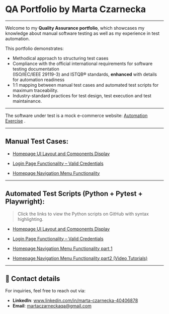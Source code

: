 # QA Portfolio by Marta Czarnecka <br>

---

Welcome to my **Quality Assurance portfolio**, which showcases my knowledge about manual software testing as well as my experience in test automation.


This portfolio demonstrates:
- Methodical approach to structuring test cases
- Compliance with the official international requirements for software testing documentation <br> (ISO/IEC/IEEE 29119-3) and ISTQB® standards, **enhanced** with details for automation readiness
- 1:1 mapping between manual test cases and automated test scripts for maximum traceability.
- Industry-standard practices for test design, test execution and test maintainance.

---

The software under test is a mock e-commerce website: [Automation Exercise](https://www.automationexercise.com/) .

---

## Manual Test Cases:

- [Homepage UI Layout and Components Display](manual/TC_UI_HOME_001.md)
 
- [Login Page Functionality – Valid Credentials](manual/TC_UI_LOGIN_001.md)
  
- [Homepage Navigation Menu Functionality](manual/TC_UI_NAV_001.md)

---

## Automated Test Scripts (Python + Pytest + Playwright):

> Click the links to view the Python scripts on GitHub with syntax highlighting.

- [Homepage UI Layout and Components Display](https://github.com/thewaspcat/qa-portfolio/blob/main/docs/automation/test_tc_ui_home_001.md)

- [Login Page Functionality – Valid Credentials](https://github.com/thewaspcat/qa-portfolio/blob/main/docs/automation/test_tc_ui_login_001.md)

- [Homepage Navigation Menu Functionality part 1](https://github.com/thewaspcat/qa-portfolio/blob/main/docs/automation/test_tc_ui_nav_001.md)

- [Homepage Navigation Menu Functionality part2 (Video Tutorials)](https://github.com/thewaspcat/qa-portfolio/blob/main/docs/automation/test_tc_ui_nav_001_video_tutorials.md)
  
---

## 📩 Contact details

For inquiries, feel free to reach out via:  

- **LinkedIn**: www.linkedin.com/in/marta-czarnecka-40406878
- **Email**: martaczarneckaqa@gmail.com
